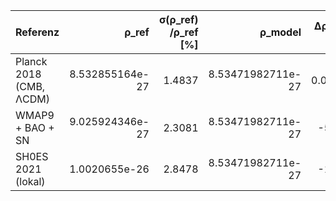 | Referenz                | ρ_ref           | σ(ρ_ref) /ρ_ref [%] | ρ_model           | Δρ /ρ_ref [%] | z        |
|:------------------------|----------------:|--------------------:|------------------:|--------------:|---------:|
| Planck 2018 (CMB, ΛCDM) | 8.532855164e-27 |              1.4837 | 8.53471982711e-27 |      0.021853 | 0.014729 |
| WMAP9 + BAO + SN        | 9.025924346e-27 |              2.3081 | 8.53471982711e-27 |       -5.4422 |  -2.3578 |
| SH0ES 2021 (lokal)      |   1.0020655e-26 |              2.8478 | 8.53471982711e-27 |       -14.829 |  -5.2072 |
